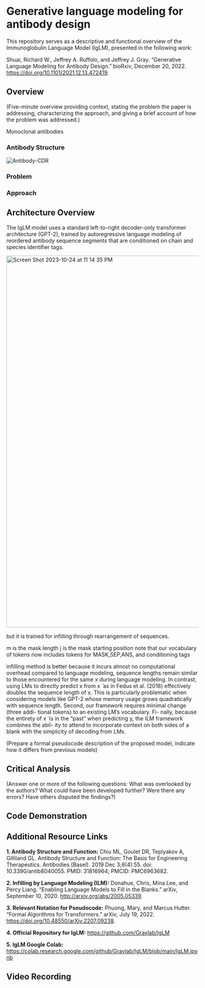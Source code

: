 # Generative language modeling for antibody design

This repository serves as a descriptive and functional overview of the Immunoglobulin Language Model (IgLM), presented in the following work:

Shuai, Richard W., Jeffrey A. Ruffolo, and Jeffrey J. Gray. “Generative Language Modeling for Antibody Design.” bioRxiv, December 20, 2022. https://doi.org/10.1101/2021.12.13.472419.

## Overview

(Five-minute overview providing context, stating the problem the paper is addressing, characterizing the approach, and giving a brief account of how the problem was addressed.)

Monoclonal antibodies

### Antibody Structure

![Antibody-CDR](https://github.com/vrhoward/iglm-overview/assets/107573643/8d3d1902-63bb-44cb-9d58-fb37a007a82b)

### Problem

### Approach

## Architecture Overview

The IgLM model uses a standard left-to-right decoder-only transformer architecture (GPT-2), trained by autoregressive language modeling of reordered antibody sequence segments that are conditioned on chain and species identifier tags.

<img width="972" alt="Screen Shot 2023-10-24 at 11 14 35 PM" src="https://github.com/vrhoward/iglm-overview/assets/107573643/45569681-39e9-4c83-bcb7-3a1aacdaf396">


but it is trained for infilling through rearrangement of sequences.

m is the mask length
j is the mask starting position
note that our vocabulary of tokens now includes tokens for MASK,SEP,ANS, and conditioning tags

infilling method is better because it incurs almost no computational overhead compared to language modeling, sequence lengths remain similar to those encountered for the same x during language modeling. In contrast, using LMs to directly predict x from x ̃ as in Fedus et al. (2018) effectively doubles the sequence length of x. This is particularly problematic when considering models like GPT-2 whose memory usage grows quadratically with sequence length. Second, our framework requires minimal change (three addi- tional tokens) to an existing LM’s vocabulary. Fi- nally, because the entirety of x ̃ is in the “past” when predicting y, the ILM framework combines the abil- ity to attend to incorporate context on both sides of a blank with the simplicity of decoding from LMs.

(Prepare a formal pseudocode description of the proposed model, indicate how it differs from previous models)

## Critical Analysis

(Answer one or more of the following questions: What was overlooked by the authors? What could have been developed further? Were there any errors? Have others disputed the findings?)

## Code Demonstration



## Additional Resource Links

**1. Antibody Structure and Function:** Chiu ML, Goulet DR, Teplyakov A, Gilliland GL. Antibody Structure and Function: The Basis for Engineering Therapeutics. Antibodies (Basel). 2019 Dec 3;8(4):55. doi: 10.3390/antib8040055. PMID: 31816964; PMCID: PMC6963682.

**2. Infilling by Language Modeling (ILM):** Donahue, Chris, Mina Lee, and Percy Liang. “Enabling Language Models to Fill in the Blanks.” arXiv, September 10, 2020. http://arxiv.org/abs/2005.05339.

**3. Relevant Notation for Pseudocode:** Phuong, Mary, and Marcus Hutter. “Formal Algorithms for Transformers.” arXiv, July 19, 2022. https://doi.org/10.48550/arXiv.2207.09238.

**4. Official Repository for IgLM:** https://github.com/Graylab/IgLM

**5. IgLM Google Colab:** https://colab.research.google.com/github/Graylab/IgLM/blob/main/IgLM.ipynb

## Video Recording


